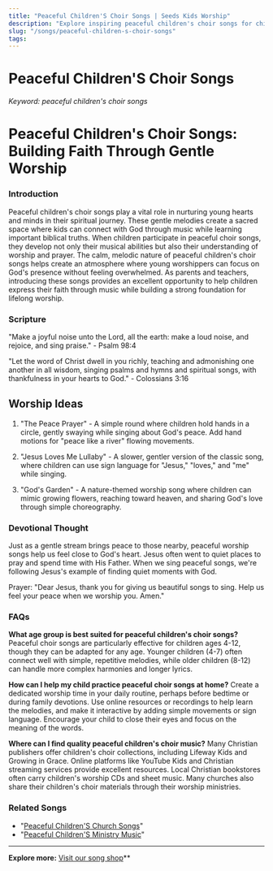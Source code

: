```yaml
---
title: "Peaceful Children'S Choir Songs | Seeds Kids Worship"
description: "Explore inspiring peaceful children's choir songs for children's worship and faith development. Biblical music resources for families and ministry."
slug: "/songs/peaceful-children-s-choir-songs"
tags:
---
```


# Peaceful Children'S Choir Songs

_Keyword: peaceful children's choir songs_

# Peaceful Children's Choir Songs: Building Faith Through Gentle Worship

### Introduction
Peaceful children's choir songs play a vital role in nurturing young hearts and minds in their spiritual journey. These gentle melodies create a sacred space where kids can connect with God through music while learning important biblical truths. When children participate in peaceful choir songs, they develop not only their musical abilities but also their understanding of worship and prayer. The calm, melodic nature of peaceful children's choir songs helps create an atmosphere where young worshippers can focus on God's presence without feeling overwhelmed. As parents and teachers, introducing these songs provides an excellent opportunity to help children express their faith through music while building a strong foundation for lifelong worship.

### Scripture
"Make a joyful noise unto the Lord, all the earth: make a loud noise, and rejoice, and sing praise." - Psalm 98:4

"Let the word of Christ dwell in you richly, teaching and admonishing one another in all wisdom, singing psalms and hymns and spiritual songs, with thankfulness in your hearts to God." - Colossians 3:16

## Worship Ideas
1. "The Peace Prayer" - A simple round where children hold hands in a circle, gently swaying while singing about God's peace. Add hand motions for "peace like a river" flowing movements.

2. "Jesus Loves Me Lullaby" - A slower, gentler version of the classic song, where children can use sign language for "Jesus," "loves," and "me" while singing.

3. "God's Garden" - A nature-themed worship song where children can mimic growing flowers, reaching toward heaven, and sharing God's love through simple choreography.

### Devotional Thought
Just as a gentle stream brings peace to those nearby, peaceful worship songs help us feel close to God's heart. Jesus often went to quiet places to pray and spend time with His Father. When we sing peaceful songs, we're following Jesus's example of finding quiet moments with God. 

Prayer: "Dear Jesus, thank you for giving us beautiful songs to sing. Help us feel your peace when we worship you. Amen."

### FAQs

**What age group is best suited for peaceful children's choir songs?**
Peaceful choir songs are particularly effective for children ages 4-12, though they can be adapted for any age. Younger children (4-7) often connect well with simple, repetitive melodies, while older children (8-12) can handle more complex harmonies and longer lyrics.

**How can I help my child practice peaceful choir songs at home?**
Create a dedicated worship time in your daily routine, perhaps before bedtime or during family devotions. Use online resources or recordings to help learn the melodies, and make it interactive by adding simple movements or sign language. Encourage your child to close their eyes and focus on the meaning of the words.

**Where can I find quality peaceful children's choir music?**
Many Christian publishers offer children's choir collections, including Lifeway Kids and Growing in Grace. Online platforms like YouTube Kids and Christian streaming services provide excellent resources. Local Christian bookstores often carry children's worship CDs and sheet music. Many churches also share their children's choir materials through their worship ministries.

### Related Songs

- "[Peaceful Children'S Church Songs](/songs/peaceful-children-s-church-songs/)"
- "[Peaceful Children'S Ministry Music](/songs/peaceful-children-s-ministry-music/)"

---

**Explore more:** [Visit our song shop](https://seedskidsworship.com/shop)**

<!-- Schema Markup -->
<script type="application/ld+json">
{
  "@context": "https://schema.org",
  "@type": "MusicRecording",
  "name": "Peaceful Children'S Choir Songs",
  "byArtist": {
    "@type": "MusicGroup",
    "name": "Seeds Kids Worship"
  },
  "isFamilyFriendly": true,
  "url": "https://seedskidsworship.com/songs/peaceful-children-s-choir-songs/"
}
</script>